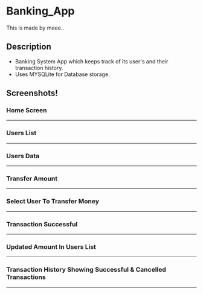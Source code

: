# Banking_App
This is made by meee..


## Description
* Banking System App which keeps track of its user's and their transaction history.
* Uses MYSQLite for Database storage.

## Screenshots!

### Home Screen 


------------------------------------------

### Users List 


------------------------------------------

### Users Data


------------------------------------------

### Transfer Amount


------------------------------------------

### Select User To Transfer Money


------------------------------------------

### Transaction Successful


------------------------------------------

### Updated Amount In Users List


------------------------------------------

### Transaction History Showing Successful & Cancelled Transactions


------------------------------------------



